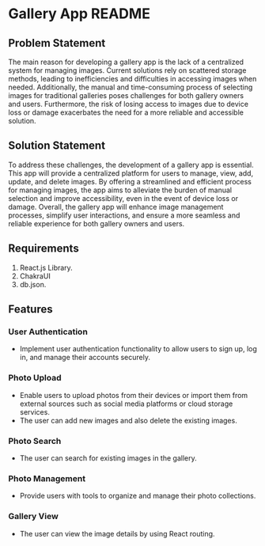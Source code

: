 # Gallery App README

## Problem Statement

The main reason for developing a gallery app is the lack of a centralized system for managing images. Current solutions rely on scattered storage methods, leading to inefficiencies and difficulties in accessing images when needed. Additionally, the manual and time-consuming process of selecting images for traditional galleries poses challenges for both gallery owners and users. Furthermore, the risk of losing access to images due to device loss or damage exacerbates the need for a more reliable and accessible solution.

## Solution Statement

To address these challenges, the development of a gallery app is essential. This app will provide a centralized platform for users to manage, view, add, update, and delete images. By offering a streamlined and efficient process for managing images, the app aims to alleviate the burden of manual selection and improve accessibility, even in the event of device loss or damage. Overall, the gallery app will enhance image management processes, simplify user interactions, and ensure a more seamless and reliable experience for both gallery owners and users.

## Requirements

1. React.js Library.
2. ChakraUI
3. db.json.

## Features

### User Authentication
- Implement user authentication functionality to allow users to sign up, log in, and manage their accounts securely.

### Photo Upload
- Enable users to upload photos from their devices or import them from external sources such as social media platforms or cloud storage services.
- The user can add new images and also delete the existing images.

### Photo Search
- The user can search for existing images in the gallery.

### Photo Management
- Provide users with tools to organize and manage their photo collections.

### Gallery View
- The user can view the image details by using React routing.
